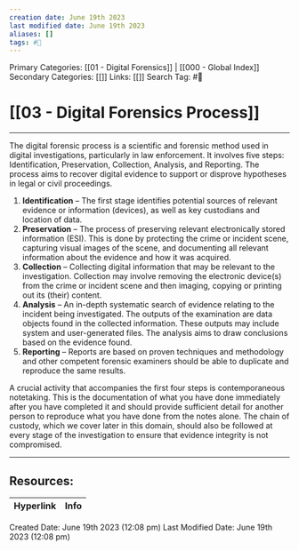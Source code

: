 ```yaml
---
creation date: June 19th 2023
last modified date: June 19th 2023
aliases: []
tags: #📖
---
```


Primary Categories: [[01 - Digital Forensics]] | [[000 - Global Index]] 
Secondary Categories: [[]] 
Links: [[]] 
Search Tag: #📖  

# [[03 - Digital Forensics Process]]  
---

The digital forensic process is a scientific and forensic method used in digital investigations, particularly in law enforcement. It involves five steps: Identification, Preservation, Collection, Analysis, and Reporting. The process aims to recover digital evidence to support or disprove hypotheses in legal or civil proceedings.

1. **Identification** – The first stage identifies potential sources of relevant evidence or information (devices), as well as key custodians and location of data.
2. **Preservation** – The process of preserving relevant electronically stored information (ESI). This is done by protecting the crime or incident scene, capturing visual images of the scene, and documenting all relevant information about the evidence and how it was acquired.
3. **Collection** – Collecting digital information that may be relevant to the investigation. Collection may involve removing the electronic device(s) from the crime or incident scene and then imaging, copying or printing out its (their) content.
4. **Analysis** – An in-depth systematic search of evidence relating to the incident being investigated. The outputs of the examination are data objects found in the collected information. These outputs may include system and user-generated files. The analysis aims to draw conclusions based on the evidence found.
5. **Reporting** – Reports are based on proven techniques and methodology and other competent forensic examiners should be able to duplicate and reproduce the same results.

A crucial activity that accompanies the first four steps is contemporaneous notetaking. This is the documentation of what you have done immediately after you have completed it and should provide sufficient detail for another person to reproduce what you have done from the notes alone. The chain of custody, which we cover later in this domain, should also be followed at every stage of the investigation to ensure that evidence integrity is not compromised.


___

## Resources:

| Hyperlink | Info |
| --------- | ---- |


Created Date: June 19th 2023 (12:08 pm) 
Last Modified Date: June 19th 2023 (12:08 pm)
